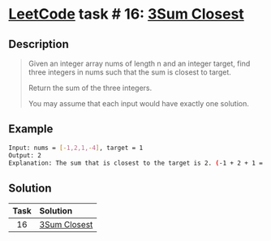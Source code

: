 # [LeetCode][leetcode] task # 16: [3Sum Closest][task]

Description
-----------

> Given an integer array nums of length n and an integer target,
> find three integers in nums such that the sum is closest to target.
>
> Return the sum of the three integers.
>
> You may assume that each input would have exactly one solution.

Example
-------

```sh
Input: nums = [-1,2,1,-4], target = 1
Output: 2
Explanation: The sum that is closest to the target is 2. (-1 + 2 + 1 = 2).
```

Solution
--------

| Task | Solution |
| :------: | :------ |
| 16 | [3Sum Closest][solution] |


[leetcode]: <http://leetcode.com/>
[task]: <https://leetcode.com/problems/3sum-closest/>
[solution]: <https://github.com/wellaxis/witalis-jkit/blob/main/module/tasks/src/main/java/com/witalis/jkit/tasks/core/task/leetcode/p16/option/Practice.java>
